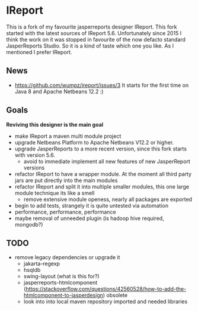 # IReport

This is a fork of my favourite jasperreports designer IReport. This fork started with the latest sources of IReport 5.6. Unfortunately since 2015 I think the work on it was stopped 
in favourite of the now defacto standard JasperReports Studio. So it is a kind of taste which one you like. As I mentioned I prefer IReport. 

## News

* https://github.com/wumpz/ireport/issues/3  It starts for the first time on Java 8 and Apache Netbeans 12.2 :)


## Goals

**Reviving this designer is the main goal**

* make IReport a maven multi module project
* upgrade Netbeans Platform to Apache Netbeans V12.2 or higher.
* upgrade JasperReports to a more recent version, since this fork starts with version 5.6.
  * avoid to immediate implement all new features of new JasperReport versions
* refactor IReport to have a wrapper module. At the moment all third party jars are put directly into the main modules
* refactor IReport and split it into multiple smaller modules, this one large module technique its like a smell
  * remove extensive module openess, nearly all packages are exported
* begin to add tests, strangely it is quite untested via automation
* performance, performance, performance
* maybe removal of unneeded plugin (is hadoop hive required, mongodb?)

## TODO

* remove legacy dependencies or upgrade it
  * jakarta-regexp
  * hsqldb
  * swing-layout (what is this for?)
  * jasperreports-htmlcomponent (https://stackoverflow.com/questions/42560528/how-to-add-the-htmlcomponent-to-jasperdesign) obsolete
  * look into into local maven repository imported and needed libraries
